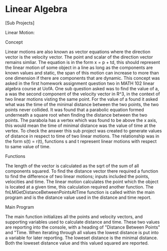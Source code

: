 # Linear Algebra


[Sub Projects]

Linear Motion:

Concept

Linear motions are also known as vector equations where the direction vector is the velocity vector. The point and scalar of the direction vector remains simliar. The equation is in the form x = p + td, this should represent the linear motion of some object in a line as long as the components are known values and static, the span of this motion can increase to more than one dimension if there are components that are dynamic. This concept was asked in the first homework assignment question two in MATH 102 linear algebra course at UofA. One sub question asked was to find the value of a, a was the second component of the velocity vector in R^3, in the context of two linear motions visting the same point. For the value of a found it asked what was the time of the minimal distance between the two points, the two points never collided. It was found that a parabolic equation formed underneath a square root when finding the distance between the two points. The parabola has a vertex which was found to be above the x axis, this would mean the time of minimal distance was the value of time at the vertex. To check the answer this sub project was created to generate values of distance in respect to time of two linear motions. The relationship was in the form s(t) = r(t), functions s and t represent linear motions with respect to same value of time.

Functions

The length of the vector is calculated as the sqrt of the sum of all components squared. To find the distance vector there required a function to find the difference of two linear motions; inputs included the points, velocities and time. The linear motion calculates the point which the object is located at a given time, this calculation required another function. The fnLMGetDistanceBetweenPointsAtTime function is called within the main program and is the distance value used in the distance and time report.

Main Program

The main function initializes all the points and velocity vectors, and supporting variables used to calculate distance and time. These two values are reporting into the console, with a heading of "Distance Between Points" and "Time. When iterating through all values the lowest distance is put into a variable for later reporting. The loweset distance is the minimal distance. Both the loweset distance value and this valued squared are reported.
